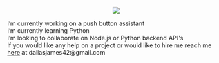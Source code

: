 <p align="center">
  <img src="https://ca.slack-edge.com/ESZCHB482-W012JHRKY0J-c5ce31c44657-512"/>
<p/>
I’m currently working on a push button assistant<br/>
I’m currently learning Python<br/>
I’m looking to collaborate on Node.js or Python backend API's <br/>
If you would like any help on a project or would like to hire me reach me <a href="mailto:dallasjames42@gmail.com">here</a> at dallasjames42@gmail.com
